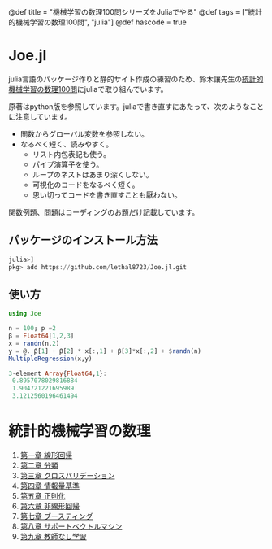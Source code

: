 @def title = "機械学習の数理100問シリーズをJuliaでやる"
@def tags = ["統計的機械学習の数理100問", "julia"]
@def hascode = true 

# Joe.jl
julia言語のパッケージ作りと静的サイト作成の練習のため、鈴木讓先生の[統計的機械学習の数理100問](https://www.kyoritsu-pub.co.jp/series/214/)にjuliaで取り組んでいます。

原著はpython版を参照しています。juliaで書き直すにあたって、次のようなことに注意しています。

- 関数からグローバル変数を参照しない。
- なるべく短く、読みやすく。
    - リスト内包表記も使う。
    - パイプ演算子を使う。
    - ループのネストはあまり深くしない。 
    - 可視化のコードをなるべく短く。
    - 思い切ってコードを書き直すことも厭わない。

関数例題、問題はコーディングのお題だけ記載しています。

## パッケージのインストール方法
```julia
julia>]
pkg> add https://github.com/lethal8723/Joe.jl.git
```
## 使い方

```julia
using Joe

n = 100; p =2
β = Float64[1,2,3]
x = randn(n,2)
y = @. β[1] + β[2] * x[:,1] + β[3]*x[:,2] + $randn(n)
MultipleRegression(x,y)

3-element Array{Float64,1}:
 0.8957078029816884
 1.904721221695989
 3.1212560196461494
```

# 統計的機械学習の数理

1. [第一章 線形回帰](/StatisticalML/chap1/)
2. [第二章 分類](/StatisticalML/chap2/)
3. [第三章 クロスバリデーション]()
4. [第四章 情報量基準](/StatisticalML/chap4/)
5. [第五章 正則化]()
6. [第六章 非線形回帰]()
7. [第七章 ブースティング]()
8. [第八章 サポートベクトルマシン]()
9. [第九章 教師なし学習]()